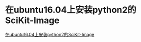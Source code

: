 # 在ubuntu16.04上安装python2的SciKit-Image
[在ubuntu16.04上安装python2的SciKit-Image](https://aiwithcloud.com/2022/03/09/%e5%9c%a8ubuntu16-04%e4%b8%8a%e5%ae%89%e8%a3%85python2%e7%9a%84scikit-image/)